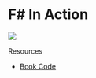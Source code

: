# F# In Action

![](images/20250408023318.png:250)

Resources
- [Book Code](https://github.com/isaacabraham/fsharp-in-action)